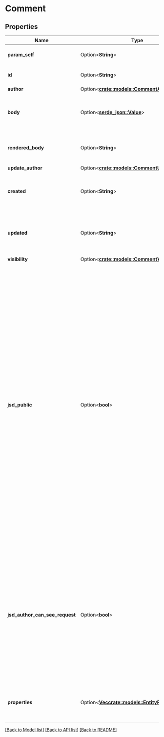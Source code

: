 # Comment

## Properties

Name | Type | Description | Notes
------------ | ------------- | ------------- | -------------
**param_self** | Option<**String**> | The URL of the comment. | [optional][readonly]
**id** | Option<**String**> | The ID of the comment. | [optional][readonly]
**author** | Option<[**crate::models::CommentAuthor**](Comment_author.md)> |  | [optional]
**body** | Option<[**serde_json::Value**](.md)> | The comment text in [Atlassian Document Format](https://developer.atlassian.com/cloud/jira/platform/apis/document/structure/). | [optional]
**rendered_body** | Option<**String**> | The rendered version of the comment. | [optional][readonly]
**update_author** | Option<[**crate::models::CommentUpdateAuthor**](Comment_updateAuthor.md)> |  | [optional]
**created** | Option<**String**> | The date and time at which the comment was created. | [optional][readonly]
**updated** | Option<**String**> | The date and time at which the comment was updated last. | [optional][readonly]
**visibility** | Option<[**crate::models::CommentVisibility**](Comment_visibility.md)> |  | [optional]
**jsd_public** | Option<**bool**> | Whether the comment is visible in Jira Service Desk. Defaults to true when comments are created in the Jira Cloud Platform. This includes when the site doesn't use Jira Service Desk or the project isn't a Jira Service Desk project and, therefore, there is no Jira Service Desk for the issue to be visible on. To create a comment with its visibility in Jira Service Desk set to false, use the Jira Service Desk REST API [Create request comment](https://developer.atlassian.com/cloud/jira/service-desk/rest/#api-rest-servicedeskapi-request-issueIdOrKey-comment-post) operation. | [optional][readonly]
**jsd_author_can_see_request** | Option<**bool**> | Whether the comment was added from an email sent by a person who is not part of the issue. See [Allow external emails to be added as comments on issues](https://support.atlassian.com/jira-service-management-cloud/docs/allow-external-emails-to-be-added-as-comments-on-issues/)for information on setting up this feature. | [optional][readonly]
**properties** | Option<[**Vec<crate::models::EntityProperty>**](EntityProperty.md)> | A list of comment properties. Optional on create and update. | [optional]

[[Back to Model list]](../README.md#documentation-for-models) [[Back to API list]](../README.md#documentation-for-api-endpoints) [[Back to README]](../README.md)


